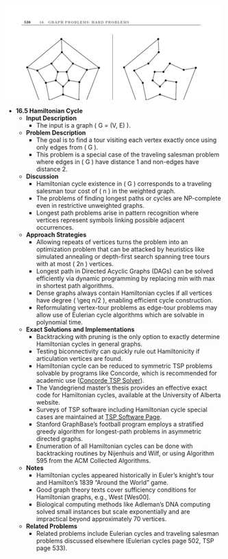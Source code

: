 ![ADM-ch16-graphs-hamiltonian-cycle](ADM-ch16-graphs-hamiltonian-cycle.best.png)

- **16.5 Hamiltonian Cycle**
  - **Input Description**
    - The input is a graph \( G = (V, E) \).
  - **Problem Description**
    - The goal is to find a tour visiting each vertex exactly once using only edges from \( G \).
    - This problem is a special case of the traveling salesman problem where edges in \( G \) have distance 1 and non-edges have distance 2.
  - **Discussion**
    - Hamiltonian cycle existence in \( G \) corresponds to a traveling salesman tour cost of \( n \) in the weighted graph.
    - The problems of finding longest paths or cycles are NP-complete even in restrictive unweighted graphs.
    - Longest path problems arise in pattern recognition where vertices represent symbols linking possible adjacent occurrences.
  - **Approach Strategies**
    - Allowing repeats of vertices turns the problem into an optimization problem that can be attacked by heuristics like simulated annealing or depth-first search spanning tree tours with at most \( 2n \) vertices.
    - Longest path in Directed Acyclic Graphs (DAGs) can be solved efficiently via dynamic programming by replacing min with max in shortest path algorithms.
    - Dense graphs always contain Hamiltonian cycles if all vertices have degree \( \geq n/2 \), enabling efficient cycle construction.
    - Reformulating vertex-tour problems as edge-tour problems may allow use of Eulerian cycle algorithms which are solvable in polynomial time.
  - **Exact Solutions and Implementations**
    - Backtracking with pruning is the only option to exactly determine Hamiltonian cycles in general graphs.
    - Testing biconnectivity can quickly rule out Hamiltonicity if articulation vertices are found.
    - Hamiltonian cycle can be reduced to symmetric TSP problems solvable by programs like Concorde, which is recommended for academic use ([Concorde TSP Solver](http://www.tsp.gatech.edu/concorde)).
    - The Vandegriend master’s thesis provides an effective exact code for Hamiltonian cycles, available at the University of Alberta website.
    - Surveys of TSP software including Hamiltonian cycle special cases are maintained at [TSP Software Page](http://www.or.deis.unibo.it/research_pages/tspsoft.html).
    - Stanford GraphBase’s football program employs a stratified greedy algorithm for longest-path problems in asymmetric directed graphs.
    - Enumeration of all Hamiltonian cycles can be done with backtracking routines by Nijenhuis and Wilf, or using Algorithm 595 from the ACM Collected Algorithms.
  - **Notes**
    - Hamiltonian cycles appeared historically in Euler’s knight’s tour and Hamilton’s 1839 “Around the World” game.
    - Good graph theory texts cover sufficiency conditions for Hamiltonian graphs, e.g., West [Wes00].
    - Biological computing methods like Adleman’s DNA computing solved small instances but scale exponentially and are impractical beyond approximately 70 vertices.
  - **Related Problems**
    - Related problems include Eulerian cycles and traveling salesman problems discussed elsewhere (Eulerian cycles page 502, TSP page 533).
